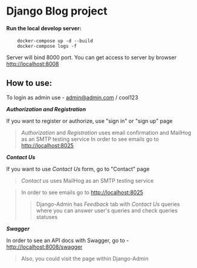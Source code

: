 # Django Blog project

#### Run the local develop server:
	    docker-compose up -d --build
        docker-compose logs -f

Server will bind 8000 port. You can get access to server by browser [http://localhost:8008](http://localhost:8008)


## How to use:

To login as admin use - admin@admin.com / cool123

***Authorization and Registration***

If you want to register or authorize, use "sign in" or "sign up" page
> *Authorization* and *Registration* uses email confirmation and MailHog as an SMTP testing service
> In order to see emails go to [http://localhost:8025](http://localhost:8025)

***Contact Us***

If you want to use *Contact Us* form, go to "Contact" page

> *Contact us* uses MailHog as an SMTP testing service

> In order to see emails go to [http://localhost:8025](http://localhost:8025)
> > Django-Admin has *Feedback* tab with *Contact Us* queries where you can answer user's queries and check queries statuses

***Swagger***

In order to see an API docs with Swagger, go to - [http://localhost:8008/swagger](http://localhost:8008/swagger)

> Also, you could visit the page within Django-Admin 

